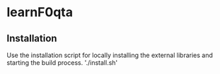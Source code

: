 # learnF0qta

## Installation
Use the installation script for locally installing the external libraries and starting the build process.
'./install.sh'
